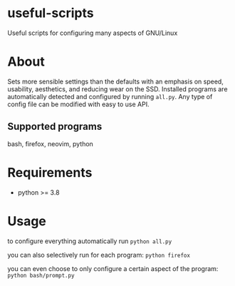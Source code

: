 # useful-scripts

Useful scripts for configuring many aspects of GNU/Linux

# About

Sets more sensible settings than the defaults with an emphasis on speed, usability, aesthetics, and reducing wear on the SSD.
Installed programs are automatically detected and configured by running `all.py`.
Any type of config file can be modified with easy to use API.

## Supported programs

bash, firefox, neovim, python

# Requirements

- python >= 3.8

# Usage

to configure everything automatically run `python all.py`

you can also selectively run for each program: `python firefox`

you can even choose to only configure a certain aspect of the program: `python bash/prompt.py`
